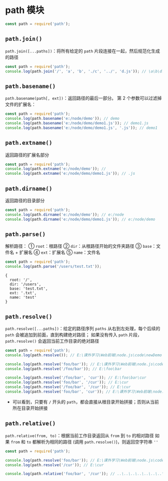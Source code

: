 # path 模块

```js
const path = require('path');
```

## `path.join()`

`path.join([...paths])`：将所有给定的 `path` 片段连接在一起，然后规范化生成的路径

```js
const path = require('path');
console.log(path.join('/', 'a', 'b', './c', '../', 'd.js')); // \a\b\d.js
```

## `path.basename()`

`path.basename(path[, ext])`：返回路径的最后一部分。 第 2 个参数可以过滤掉文件的扩展名：

```js
const path = require('path');
console.log(path.basename('e:/node/demo')); // demo
console.log(path.basename('e:/node/demo/demo1.js')); // demo1.js
console.log(path.basename('e:/node/demo/demo1.js', '.js')); // demo1
```

## `path.extname()`

返回路径的扩展名部分

```js
const path = require('path');
console.log(path.extname('e:/node/demo')); //
console.log(path.extname('e:/node/demo/demo1.js')); // .js
```

## `path.dirname()`

返回路径的目录部分

```js
const path = require('path');
console.log(path.dirname('e:/node/demo')); // e:/node
console.log(path.dirname('e:/node/demo/demo1.js')); // e:/node/demo
```

## `path.parse()`

解析路径：
① `root`：根路径
② `dir`：从根路径开始的文件夹路径
③ `base`：文件名 + 扩展名
④ `ext`：扩展名
⑤ `name`：文件名

```js
const path = require('path');
console.log(path.parse('/users/test.txt'));
```

```
{
  root: '/',
  dir: '/users',
  base: 'test.txt',
  ext: '.txt',
  name: 'test'
}
```

## `path.resolve()`

`path.resolve([...paths])`：给定的路径序列 `paths` 从右到左处理，每个后续的 `path` 会被追加到前面，直到构建绝对路径；
如果没有传入 `path` 片段，`path.resolve()` 会返回当前工作目录的绝对路径

```js
const path = require('path');
console.log(path.resolve()); // E:\课外学习\Web前端\node.js\code\newDemo

console.log(path.resolve('foo/bar')); // E:\课外学习\Web前端\node.js\code\newDemo\foo\bar
console.log(path.resolve('/foo/bar')); // E:\foo\bar

console.log(path.resolve('/foo/bar', 'cur')); // E:\foo\bar\cur
console.log(path.resolve('foo/bar', '/cur')); // E:\cur
console.log(path.resolve('/foo/bar', '/cur')); // E:\cur
console.log(path.resolve('foo/bar', 'cur')); // E:\课外学习\Web前端\node.js\code\newDemo\foo\bar\cur
```

-   可以看到，只要有 `/` 开头的 `path`，都会直接从根目录开始拼接；否则从当前所在目录开始拼接

## `path.relative()`

`path.relative(from, to)`：根据当前工作目录返回从 `from` 到 `to` 的相对路径
如果 `from` 和 `to` 都解析为相同的路径 (调用 `path.resolve()`)，则返回空字符串 `''`

```js
const path = require('path');

console.log(path.resolve('foo/bar')); // E:\课外学习\Web前端\node.js\code\newDemo\foo\bar
console.log(path.resolve('/cur')); // E:\cur

console.log(path.relative('foo/bar', '/cur')); // ..\..\..\..\..\..\..\cur
```
